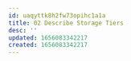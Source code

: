```yaml
---
id: uaqyttk8h2fw73opihc1a1a
title: 02 Describe Storage Tiers
desc: ''
updated: 1656083342217
created: 1656083342217
---
```


